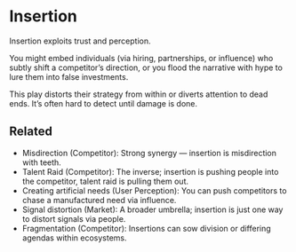 # Insertion

Insertion exploits trust and perception.

You might embed individuals (via hiring, partnerships, or influence) who subtly shift a competitor’s direction, or you flood the narrative with hype to lure them into false investments.

This play distorts their strategy from within or diverts attention to dead ends. It’s often hard to detect until damage is done.

## Related

- Misdirection (Competitor): Strong synergy — insertion is misdirection with teeth.
- Talent Raid (Competitor): The inverse; insertion is pushing people into the competitor, talent raid is pulling them out.
- Creating artificial needs (User Perception): You can push competitors to chase a manufactured need via influence.
- Signal distortion (Market): A broader umbrella; insertion is just one way to distort signals via people.
- Fragmentation (Competitor): Insertions can sow division or differing agendas within ecosystems.
